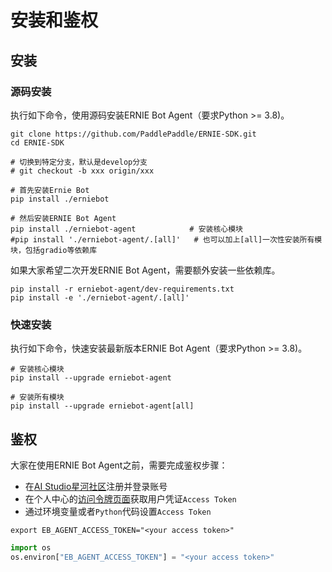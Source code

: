 # 安装和鉴权

## 安装

### 源码安装

执行如下命令，使用源码安装ERNIE Bot Agent（要求Python >= 3.8)。

```shell
git clone https://github.com/PaddlePaddle/ERNIE-SDK.git
cd ERNIE-SDK

# 切换到特定分支，默认是develop分支
# git checkout -b xxx origin/xxx

# 首先安装Ernie Bot
pip install ./erniebot

# 然后安装ERNIE Bot Agent
pip install ./erniebot-agent            # 安装核心模块
#pip install './erniebot-agent/.[all]'   # 也可以加上[all]一次性安装所有模块，包括gradio等依赖库
```

如果大家希望二次开发ERNIE Bot Agent，需要额外安装一些依赖库。

```shell
pip install -r erniebot-agent/dev-requirements.txt
pip install -e './erniebot-agent/.[all]'
```

### 快速安装

执行如下命令，快速安装最新版本ERNIE Bot Agent（要求Python >= 3.8)。

```shell
# 安装核心模块
pip install --upgrade erniebot-agent

# 安装所有模块
pip install --upgrade erniebot-agent[all]
```


## 鉴权

大家在使用ERNIE Bot Agent之前，需要完成鉴权步骤：

* 在[AI Studio星河社区](https://aistudio.baidu.com/index)注册并登录账号
* 在个人中心的[访问令牌页面](https://aistudio.baidu.com/index/accessToken)获取用户凭证`Access Token`
* 通过环境变量或者`Python`代码设置`Access Token`

```shell
export EB_AGENT_ACCESS_TOKEN="<your access token>"
```

```python
import os
os.environ["EB_AGENT_ACCESS_TOKEN"] = "<your access token>"
```
